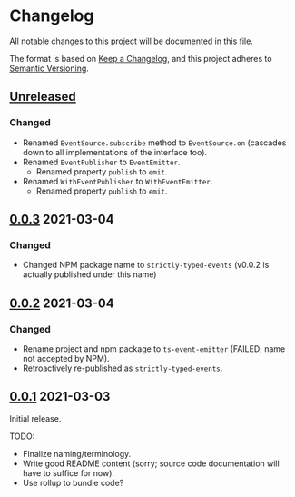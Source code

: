 # Changelog

All notable changes to this project will be documented in this file.

The format is based on [Keep a Changelog](https://keepachangelog.com/en/1.0.0/),
and this project adheres to [Semantic Versioning](https://semver.org/spec/v2.0.0.html).

## [Unreleased]

### Changed

-   Renamed `EventSource.subscribe` method to `EventSource.on` (cascades down to all implementations of the interface too).
-   Renamed `EventPublisher` to `EventEmitter`.
    -   Renamed property `publish` to `emit`.
-   Renamed `WithEventPublisher` to `WithEventEmitter`.
    -   Renamed property `publish` to `emit`.

## [0.0.3] 2021-03-04

### Changed

-   Changed NPM package name to `strictly-typed-events` (v0.0.2 is actually published under this name)

## [0.0.2] 2021-03-04

### Changed

-   Rename project and npm package to `ts-event-emitter` (FAILED; name not accepted by NPM).
-   Retroactively re-published as `strictly-typed-events`.

## [0.0.1] 2021-03-03

Initial release.

TODO:

-   Finalize naming/terminology.
-   Write good README content (sorry; source code documentation will have to suffice for now).
-   Use rollup to bundle code?

[unreleased]: https://github.com/UselessPickles/ts-event-emitter/compare/v0.0.3...HEAD
[0.0.3]: https://github.com/UselessPickles/ts-event-emitter/compare/v0.0.2...v0.0.3
[0.0.2]: https://github.com/UselessPickles/ts-event-emitter/compare/v0.0.1...v0.0.2
[0.0.1]: https://github.com/UselessPickles/ts-event-emitter/tree/v0.0.1
